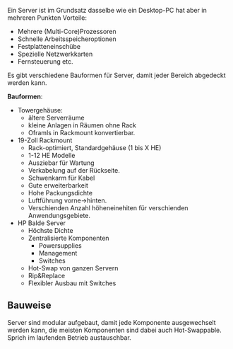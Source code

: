 Ein Server ist im Grundsatz dasselbe wie ein Desktop-PC hat aber in mehreren Punkten Vorteile:
- Mehrere (Multi-Core)Prozessoren
- Schnelle Arbeitsspeicheroptionen
- Festplatteneinschübe
- Spezielle Netzwerkkarten
- Fernsteuerung etc.

Es gibt verschiedene Bauformen für Server, damit jeder Bereich abgedeckt werden kann.

**Bauformen**:
- Towergehäuse:
	- ältere Serverräume
	- kleine Anlagen in Räumen ohne Rack
	- Oframls in Rackmount konvertierbar.
- 19-Zoll Rackmount
	- Rack-optimiert, Standardgehäuse (1 bis X HE)
	- 1-12 HE Modelle
	- Ausziebar für Wartung
	- Verkabelung auf der Rückseite.
	- Schwenkarm für Kabel
	- Gute erweiterbarkeit
	- Hohe Packungsdichte
	- Luftführung vorne->hinten.
	- Verschienden Anzahl höheneinehiten für verschienden Anwendungsgebiete.
- HP Balde Server
	- Höchste Dichte
	- Zentralisierte Komponenten
		- Powersupplies
		- Management
		- Switches
	- Hot-Swap von ganzen Servern
	- Rip&Replace
	- Flexibler Ausbau mit Switches

## Bauweise
Server sind modular aufgebaut, damit jede Komponente ausgewechselt werden kann, die meisten Komponenten sind dabei auch Hot-Swappable. Sprich im laufenden Betrieb austauschbar.